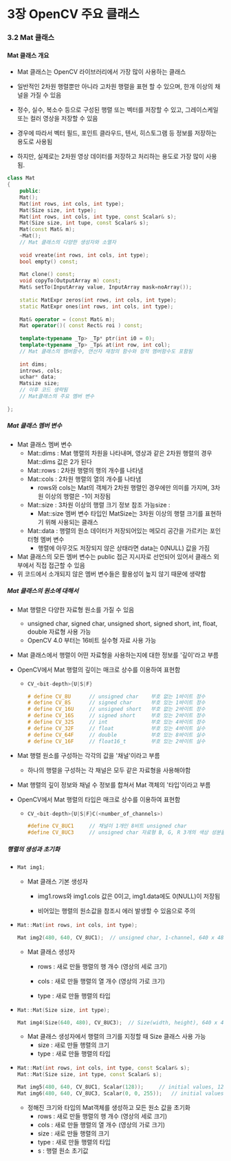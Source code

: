 # 3장 OpenCV 주요 클래스



### 3.2 Mat 클래스



#### Mat 클래스 개요

- Mat 클래스는 OpenCV 라이브러리에서 가장 많이 사용하는 클래스

- 일반적인 2차원 행렬뿐만 아니라 고차원 행렬을 표현 할 수 있으며, 한개 이상의 채널을 가질 수 있음
- 정수, 실수, 복소수 등으로 구성된 행렬 또는 벡터를 저장할 수 있고, 그레이스케일 또는 컬러 영상을 저장할 수 있음
- 경우에 따라서 벡터 필드, 포인트 클라우드, 텐서, 히스토그램 등 정보를 저장하는 용도로 사용됨
- 하지만, 실제로는 2차원 영상 데이터를 저장하고 처리하는 용도로 가장 많이 사용됨.



```c++
class Mat
{
    public:
    Mat();
    Mat(int rows, int cols, int type);
    Mat(Size size, int type);
    Mat(int rows, int cols, int type, const Scalar& s);
    Mat(Size size, int tupe, const Scalar& s);
    Mat(const Mat& m);
    ~Mat();
    // Mat 클래스의 다양한 생성자와 소멸자
    
    void vreate(int rows, int cols, int type);
    bool empty() const;
    
    Mat clone() const;
    void copyTo(OutputArray m) const;
    Mat& setTo(InputArray value, InputArray mask=noArray());
    
    static MatExpr zeros(int rows, int cols, int type);
    static MatExpr ones(int rows, int cols, int type);
    
    Mat& operator = (const Mat& m);
    Mat operator()( const Rect& roi ) const;
    
    template<typename _Tp> _Tp* ptr(int i0 = 0);
    template<typename _Tp> _Tp& at(int row, int col);
    // Mat 클래스의 멤버함수, 연산자 재정의 함수와 정적 멤버함수도 포함됨
    
    int dims;
    introws, cols;
    uchar* data;
    Matsize size;
    // 이후 코드 생략됨
    // Mat클래스의 주요 멤버 변수
    
};
```



##### Mat 클래스 멤버 변수

- Mat 클래스 멤버 변수
  - Mat::dims : Mat 행렬의 차원을 나타내며, 영상과 같은 2차원 행렬의 경우 Mat::dims 값은 2가 된다
  - Mat::rows : 2차원 행렬의 행의 개수를 나타냄
  - Mat::cols   : 2차원 행렬의 열의 개수를 나타냄
    - rows와 cols는 Mat의 객체가 2차원 행렬인 경우에만 의미를 가지며, 3차원 이상의 행렬은 -1이 저장됨
  - Mat::size   : 3차원 이상의 행렬 크기 정보 참조 가능size : 
    - Mat::size 멤버 변수 타입인 MatSize는 3차원 이상의 행렬 크기를 표현하기 위해 사용되는 클래스
  - Mat::data  : 행렬의 원소 데이터가 저장되어있는 메모리 공간을 가르키는 포인터형 멤버 변수
    - 행렬에 아무것도 저장되지 않은 상태라면 data는 0(NULL) 값을 가짐
- Mat 클래스의 모든 멤버 변수는 public 접근 지시자로 선언되어 있어서 클래스 외부에서 직접 접근할 수 있음
- 위 코드에서 소개되지 않은 멤버 변수들은 활용성이 높지 않기 때문에 생략함



##### Mat 클래스의 원소에 대해서

- Mat 행렬은 다양한 자료형 원소를 가질 수 있음
  - unsigned char, signed char, unsigned short, signed short, int, float, double 자료형 사용 가능
  - OpenCV 4.0 부터는 16비트 실수형 자료 사용 가능

- Mat 클래스에서 행렬이 어떤 자료형을 사용하는지에 대한 정보를 '깊이'라고 부름

- OpenCV에서 Mat 행렬의 깊이는 매크로 상수를 이용하여 표현함

  - ```c++
    CV_<bit-depth>{U|S|F}
    
    # define CV_8U		// unsigned char	부호 없는 1바이트 정수
    # define CV_8S		// signed char		부호 있는 1바이트 정수
    # define CV_16U		// unsigned short	부호 없는 2바이트 정수
    # define CV_16S		// signed short		부호 있는 2바이트 정수
    # define CV_32S		// int				부호 있는 4바이트 정수
    # define CV_32F		// float			부호 있는 4바이트 실수
    # define CV_64F		// double			부호 있는 8바이트 실수
    # define CV_16F		// float16_t		부호 있는 2바이트 실수
    ```

- Mat 행렬 원소를 구성하는 각각의 값을 '채널'이라고 부름
  - 하나의 행렬을 구성하는 각 채널은 모두 같은 자료형을 사용해야함

- Mat 행렬의 깊이 정보와 채널 수 정보를 합쳐서 Mat 객체의 '타입'이라고 부름

- OpenCV에서 Mat 행렬의 타입은 매크로 상수를 이용하여 표현함

  - ```c++
    CV_<bit-depth>{U|S|F}C(<number_of_channels>)
    
    #define CV_8UC1		// 채널이 1개인 8비트 unsigned char
    #define CV_8UC3		// unsigned char 자료형 B, G, R 3개의 색상 성분을 가지고 있는 컬러 영상
    ```



##### 행렬의 생성과 초기화

- ```c++
  Mat img1;
  ```

  - Mat 클래스 기본 생성자

    - img1.rows와 img1.cols 값은 0이고, img1.data에도 0(NULL)이 저장됨

    - 비어있는 행렬의 원소값을 참조시 에러 발생할 수 있음으로 주의

- ```c++
  Mat::Mat(int rows, int cols, int type);
  
  Mat img2(480, 640, CV_8UC1);  // unsigned char, 1-channel, 640 x 480
  ```

  - Mat 클래스 생성자

    - rows : 새로 만들 행렬의 행 개수 (영상의 세로 크기)

    - cols : 새로 만들 행렬의 열 개수 (영상의 가로 크기)

    - type : 새로 만들 행렬의 타입

- ```c++
  Mat::Mat(Size size, int type);
  
  Mat img4(Size(640, 480), CV_8UC3);  // Size(width, height), 640 x 480
  ```

  - Mat 클래스 생성자에서 행렬의 크기를 지정할 때 Size 클래스 사용 가능
    - size : 새로 만들 행렬의 크기
    - type : 새로 만들 행렬의 타입

- ```c++
  Mat::Mat(int rows, int cols, int type, const Scalar& s);
  Mat::Mat(Size size, int type, const Scalar& s);
  
  Mat img5(480, 640, CV_8UC1, Scalar(128));		// initial values, 128
  Mat img6(480, 640, CV_8UC3, Scalar(0, 0, 255));	// initial values, red
  ```

  - 정해진 크기와 타입의 Mat객체를 생성하고 모든 원소 값을 초기화
    - rows : 새로 만들 행렬의 행 개수 (영상의 세로 크기)
    - cols : 새로 만들 행렬의 열 개수 (영상의 가로 크기)
    - size : 새로 만들 행렬의 크기
    - type : 새로 만들 행렬의 타입
    - s : 행렬 원소 초기값
